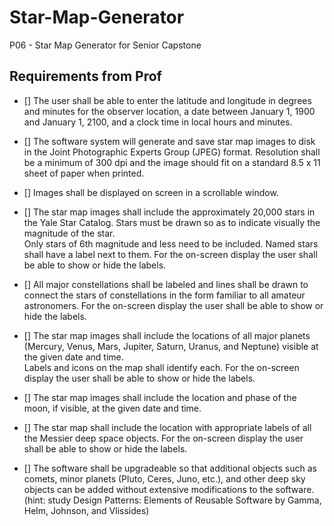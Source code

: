 # Star-Map-Generator
P06 - Star Map Generator for Senior Capstone

## Requirements from Prof
- [] The user shall be able to enter the latitude and longitude in degrees and minutes for 
the observer location, a date between January 1, 1900 and January 1, 2100, and a 
clock time in local hours and minutes.

- [] The software system will generate and save star map images to disk in the Joint 
Photographic Experts Group (JPEG) format.  Resolution shall be a minimum of 300 
dpi and the image should fit on a standard 8.5 x 11 sheet of paper when printed.

- [] Images shall be displayed on screen in a scrollable window.

- [] The star map images shall include the approximately 20,000 stars in the Yale Star 
Catalog.  Stars must be drawn so as to indicate visually the magnitude of the star.  
Only stars of 6th magnitude and less need to be included.  Named stars shall have a 
label next to them.  For the on-screen display the user shall be able to show or hide 
the labels.

- [] All major constellations shall be labeled and lines shall be drawn to connect the stars 
of constellations in the form familiar to all amateur astronomers.  For the on-screen 
display the user shall be able to show or hide the labels.

- [] The star map images shall include the locations of all major planets (Mercury, Venus, 
Mars, Jupiter, Saturn, Uranus, and Neptune) visible at the given date and time.  
Labels and icons on the map shall identify each.  For the on-screen display the user 
shall be able to show or hide the labels.

- [] The star map images shall include the location and phase of the moon, if visible, at 
the given date and time.

- [] The star map shall include the location with appropriate labels of all the Messier deep 
space objects.  For the on-screen display the user shall be able to show or hide the 
labels.

- [] The software shall be upgradeable so that additional objects such as comets, minor 
planets (Pluto, Ceres, Juno, etc.), and other deep sky objects can be added without 
extensive modifications to the software. (hint: study Design Patterns: Elements of 
Reusable Software by Gamma, Helm, Johnson, and Vlissides)
